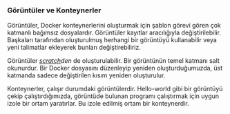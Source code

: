 
### Görüntüler ve Konteynerler

Görüntüler, Docker konteynerlerini oluşturmak için şablon görevi gören çok katmanlı bağımsız dosyalardır. Görüntüler kayıtlar aracılığıyla değiştirilebilir. Başkaları tarafından oluşturulmuş herhangi bir görüntüyü kullanabilir veya yeni talimatlar ekleyerek bunları değiştirebiliriz.

Görüntüler  _[scratch](https://hub.docker.com/_/scratch)den_ de oluşturulabilir. Bir görüntünün temel katmanı salt okunurdur. Bir Docker dosyasını düzenleyip yeniden oluşturduğumuzda, üst katmanda sadece değiştirilen kısım yeniden oluşturulur.

Konteynerler, çalışır durumdaki görüntülerdir. Hello-world gibi bir görüntüyü çekip çalıştırdığımızda, görüntüde bulunan programı çalıştırmak için uygun izole bir ortam yaratırlar. Bu izole edilmiş ortam bir konteynerdir.
